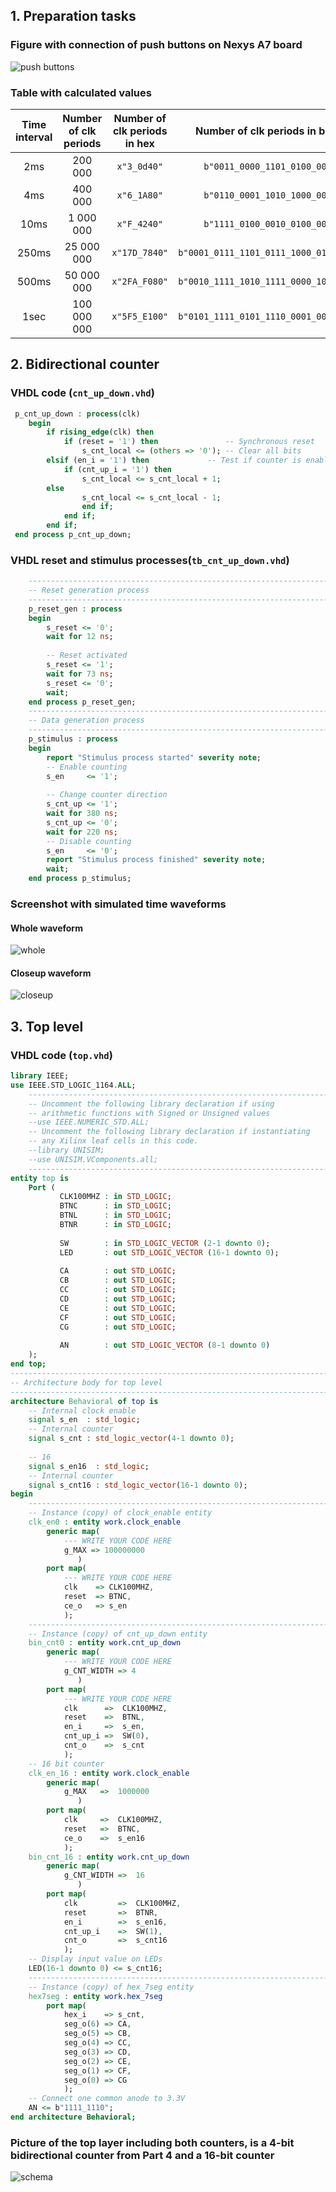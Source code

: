 ## 1. Preparation tasks
### Figure with connection of push buttons on Nexys A7 board
![push buttons](Images/schema.JPG)
### Table with calculated values
| **Time interval** | **Number of clk periods** | **Number of clk periods in hex** | **Number of clk periods in binary** |
| :-: | :-: | :-: | :-: |
| 2ms | 200 000 | `x"3_0d40"` | `b"0011_0000_1101_0100_0000"` |
| 4ms | 400 000 | `x"6_1A80"` | `b"0110_0001_1010_1000_0000"` |
| 10ms | 1 000 000 | `x"F_4240"` | `b"1111_0100_0010_0100_0000"` |
| 250ms | 25 000 000 | `x"17D_7840"` | `b"0001_0111_1101_0111_1000_0100_0000"` |
| 500ms | 50 000 000 | `x"2FA_F080"` | `b"0010_1111_1010_1111_0000_1000_0000"` |
| 1sec | 100 000 000 | `x"5F5_E100"` | `b"0101_1111_0101_1110_0001_0000_0000"` |

## 2. Bidirectional counter
### VHDL code (`cnt_up_down.vhd`)
```vhdl
 p_cnt_up_down : process(clk)
    begin
        if rising_edge(clk) then         
            if (reset = '1') then               -- Synchronous reset
                s_cnt_local <= (others => '0'); -- Clear all bits 
        elsif (en_i = '1') then             -- Test if counter is enabled
            if (cnt_up_i = '1') then         
                s_cnt_local <= s_cnt_local + 1;
        else
                s_cnt_local <= s_cnt_local - 1;
                end if; 
            end if;
        end if;
 end process p_cnt_up_down;
```
### VHDL reset and stimulus processes(`tb_cnt_up_down.vhd`)
```vhdl
    --------------------------------------------------------------------
    -- Reset generation process
    --------------------------------------------------------------------
    p_reset_gen : process
    begin
        s_reset <= '0';
        wait for 12 ns;
        
        -- Reset activated
        s_reset <= '1';
        wait for 73 ns;
        s_reset <= '0';
        wait;
    end process p_reset_gen;
    --------------------------------------------------------------------
    -- Data generation process
    --------------------------------------------------------------------
    p_stimulus : process
    begin
        report "Stimulus process started" severity note;
        -- Enable counting
        s_en     <= '1';
        
        -- Change counter direction
        s_cnt_up <= '1';
        wait for 380 ns;
        s_cnt_up <= '0';
        wait for 220 ns;
        -- Disable counting
        s_en     <= '0';
        report "Stimulus process finished" severity note;
        wait;
    end process p_stimulus;
```
### Screenshot with simulated time waveforms
#### Whole waveform
![whole](Images/whole.JPG)

#### Closeup waveform
![closeup](Images/CLOSEUP.JPG)

## 3. Top level
### VHDL code (`top.vhd`)
```vhdl
library IEEE;
use IEEE.STD_LOGIC_1164.ALL;
    --------------------------------------------------------------------
	-- Uncomment the following library declaration if using
	-- arithmetic functions with Signed or Unsigned values
	--use IEEE.NUMERIC_STD.ALL;
	-- Uncomment the following library declaration if instantiating
	-- any Xilinx leaf cells in this code.
	--library UNISIM;
	--use UNISIM.VComponents.all;
    --------------------------------------------------------------------
entity top is
    Port ( 
           CLK100MHZ : in STD_LOGIC;
           BTNC      : in STD_LOGIC;
           BTNL      : in STD_LOGIC;
           BTNR      : in STD_LOGIC;
           
           SW        : in STD_LOGIC_VECTOR (2-1 downto 0);
           LED       : out STD_LOGIC_VECTOR (16-1 downto 0);
           
           CA        : out STD_LOGIC;
           CB        : out STD_LOGIC;
           CC        : out STD_LOGIC;
           CD        : out STD_LOGIC;
           CE        : out STD_LOGIC;
           CF        : out STD_LOGIC;
           CG        : out STD_LOGIC;
           
           AN        : out STD_LOGIC_VECTOR (8-1 downto 0)
	);
end top;
------------------------------------------------------------------------
-- Architecture body for top level
------------------------------------------------------------------------
architecture Behavioral of top is
    -- Internal clock enable
    signal s_en  : std_logic;
    -- Internal counter
    signal s_cnt : std_logic_vector(4-1 downto 0);
    
    -- 16
    signal s_en16  : std_logic;
    -- Internal counter
    signal s_cnt16 : std_logic_vector(16-1 downto 0);
begin
    --------------------------------------------------------------------
    -- Instance (copy) of clock_enable entity
    clk_en0 : entity work.clock_enable
        generic map(
            --- WRITE YOUR CODE HERE
            g_MAX => 100000000
        	   )
        port map(
            --- WRITE YOUR CODE HERE
            clk    => CLK100MHZ,
            reset  => BTNC,
            ce_o   => s_en
        	);
    --------------------------------------------------------------------
    -- Instance (copy) of cnt_up_down entity
    bin_cnt0 : entity work.cnt_up_down
        generic map(
            --- WRITE YOUR CODE HERE
            g_CNT_WIDTH => 4
        	   )
        port map(
            --- WRITE YOUR CODE HERE
            clk      =>  CLK100MHZ,
            reset    =>  BTNL,
            en_i     =>  s_en,
            cnt_up_i =>  SW(0),
            cnt_o    =>  s_cnt
        	);
    -- 16 bit counter
    clk_en_16 : entity work.clock_enable
        generic map(
            g_MAX   =>  1000000
        	   )        
        port map(
            clk     =>  CLK100MHZ,
            reset   =>  BTNC,
            ce_o    =>  s_en16
        	);
    bin_cnt_16 : entity work.cnt_up_down
        generic map(
            g_CNT_WIDTH =>  16
        	   )
        port map(
            clk         =>  CLK100MHZ,
            reset       =>  BTNR,
            en_i        =>  s_en16,
            cnt_up_i    =>  SW(1),
            cnt_o       =>  s_cnt16
        	);
    -- Display input value on LEDs
    LED(16-1 downto 0) <= s_cnt16;
    --------------------------------------------------------------------
    -- Instance (copy) of hex_7seg entity
    hex7seg : entity work.hex_7seg
        port map(
            hex_i    => s_cnt,
            seg_o(6) => CA,
            seg_o(5) => CB,
            seg_o(4) => CC,
            seg_o(3) => CD,
            seg_o(2) => CE,
            seg_o(1) => CF,
            seg_o(0) => CG
        	);
    -- Connect one common anode to 3.3V
    AN <= b"1111_1110";
end architecture Behavioral;
```
### Picture of the top layer including both counters, is a 4-bit bidirectional counter from Part 4 and a 16-bit counter
![schema](Images/.JPG)
